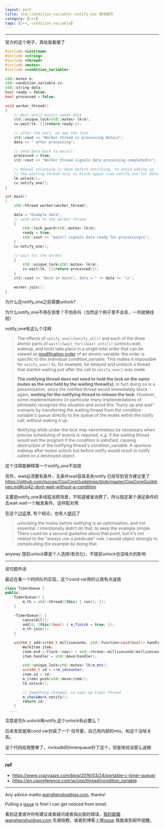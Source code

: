 ```yaml
---
layout: post
title: std::condition_variable::notify_one 使用细节
category: [c++]
tags: [c++, condition_variable]
---
```

  

---

官方的这个例子，真给我看傻了

```c++
#include <iostream>
#include <string>
#include <thread>
#include <mutex>
#include <condition_variable>
 
std::mutex m;
std::condition_variable cv;
std::string data;
bool ready = false;
bool processed = false;
 
void worker_thread()
{
    // Wait until main() sends data
    std::unique_lock<std::mutex> lk(m);
    cv.wait(lk, []{return ready;});
 
    // after the wait, we own the lock.
    std::cout << "Worker thread is processing data\n";
    data += " after processing";
 
    // Send data back to main()
    processed = true;
    std::cout << "Worker thread signals data processing completed\n";
 
    // Manual unlocking is done before notifying, to avoid waking up
    // the waiting thread only to block again (see notify_one for details)
    lk.unlock();
    cv.notify_one();
}
 
int main()
{
    std::thread worker(worker_thread);
 
    data = "Example data";
    // send data to the worker thread
    {
        std::lock_guard<std::mutex> lk(m);
        ready = true;
        std::cout << "main() signals data ready for processing\n";
    }
    cv.notify_one();
 
    // wait for the worker
    {
        std::unique_lock<std::mutex> lk(m);
        cv.wait(lk, []{return processed;});
    }
    std::cout << "Back in main(), data = " << data << '\n';
 
    worker.join();
}
```

为什么在notify_one之前需要unlock?

为什么notify_one不用在锁里？不怕丢吗（当然这个例子里不会丢，一共就俩线程）

 notify_one有这么个注释

>The effects of `notify_one()`/`notify_all()` and each of the three atomic parts of  `wait()`/`wait_for()`/`wait_until()` (unlock+wait, wakeup, and lock) take place in a single total order that can be viewed as [modification order](https://en.cppreference.com/w/cpp/atomic/memory_order#Modification_order) of an atomic variable: the order is specific to this individual condition_variable. This makes it impossible for `notify_one()` to, for example, be delayed and unblock a thread that started waiting just after the call to `notify_one()` was made. 
>
>**The notifying thread does not need to hold the lock on the same  mutex as the one held by the waiting thread(s)**; in fact doing so is a  pessimization, since the notified thread would immediately block again,  **waiting for the notifying thread to release the lock**. However, some  implementations (in particular many implementations of pthreads)  recognize this situation and avoid this "hurry up and wait" scenario by  transferring the waiting thread from the condition variable's queue  directly to the queue of the mutex within the notify call, without  waking it up.
>
>Notifying while under the lock may nevertheless be necessary when precise scheduling of events is required, e.g. if the waiting thread  would exit the program if the condition is satisfied, causing  destruction of the notifying thread's condition_variable. A spurious  wakeup after mutex unlock but before notify would result in notify  called on a destroyed object.



这个注释能解释第一个notify_one不加锁



另外，wait必须要有条件，无条件wait容易丢失notify 已经写到官方建议里了  https://github.com/isocpp/CppCoreGuidelines/blob/master/CppCoreGuidelines.md#cp42-dont-wait-without-a-condition

主要是notify_one多线程消费场景，不知道被谁消费了，所以指定某个满足条件的去wait wait一个触发条件。这样配对用

在这个[讨论](https://github.com/isocpp/CppCoreGuidelines/issues/554)里, 有个结论，也有人[提问](https://github.com/isocpp/CppCoreGuidelines/issues/1272)了 

> unlocking the mutex before notifying is an optimisation, and not  essential. I intentionally didn't do that, to keep the example simple.  There could be a second guideline about that point, but it's not related to the "always use a predicate" rule. I would object strongly to  complicating the example by doing that.





anyway 提前unlock算是个人选择(有优化)，不提前unlock也没啥大的影响





---

说句题外话

最近在看一个时间队列实现，这个cond var用的让我有点迷惑

```c++
class TimerQueue {
public:
    TimerQueue() {
        m_th = std::thread([this] { run(); });
    }
 
    ~TimerQueue() {
        cancelAll();
        add(0, [this](bool) { m_finish = true; });
        m_th.join();
    }
 
    uint64_t add(int64_t milliseconds, std::function<void(bool)> handler) {
        WorkItem item;
        item.end = Clock::now() + std::chrono::milliseconds(milliseconds);
        item.handler = std::move(handler);
 
        std::unique_lock<std::mutex> lk(m_mtx);
        uint64_t id = ++m_idcounter;
        item.id = id;
        m_items.push(std::move(item));
        lk.unlock();
 
        // Something changed, so wake up timer thread
        m_checkWork.notify();
        return id;
    }
  ....
```

注意是先lk.unlock再notify,这个unlock有必要么？

后来发现是用cond var封装了一个 信号量，自己用内部的mtx。和这个没啥关系。

这个代码给我整晕了。rocksdb的timerqueue抄了这个，但是体验没那么迷糊


---

### ref

- https://www.crazygaze.com/blog/2016/03/24/portable-c-timer-queue/
- https://en.cppreference.com/w/cpp/thread/condition_variable

---

Any advice mailto:wanghenshui@qq.com, thanks! 

Pulling a [issue](https://github.com/wanghenshui/wanghenshui.github.io/issues/new) is fine! I can get noticed from email.

看到这里或许你有建议或者疑问或者指出我的错误，我的邮箱wanghenshui@qq.com 先谢指教。或者到博客上提[issue](https://github.com/wanghenshui/wanghenshui.github.io/issues/new) 我能收到邮件提醒。
